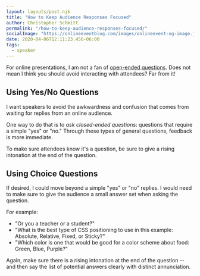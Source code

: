 ```yaml
---
layout: layouts/post.njk
title: "How to Keep Audience Responses Focused"
author: Christopher Schmitt
permalink: "/how-to-keep-audience-responses-focused/"
socialImage: "https://onlineeventblog.com/images/onlineevent-og-image.jpg"
date: 2020-04-06T12:11:23.456-06:00
tags:
  - speaker
---
```


For online presentations, I am not a fan of [open-ended questions](/do-not-ask-open-ended-questions/). Does not mean I think you should avoid interacting with attendees? Far from it!

## Using Yes/No Questions

I want speakers to avoid the awkwardness and confusion that comes from waiting for replies from an online audience. 

One way to do that is to _ask closed-ended questions_:  questions that require a simple "yes" or "no." Through these types of general questions, feedback is more immediate. 

To make sure attendees know it's a question, be sure to give a rising intonation at the end of the question.

## Using Choice Questions

If desired, I could move beyond a simple "yes" or "no" replies. I would need to make sure to give the audience a small answer set when asking the question.

For example:

* "Or you a teacher or a student?"
* "What is the best type of CSS positioning to use in this example: Absolute, Relative, Fixed, or Sticky?"
* "Which color is one that would be good for a color scheme about food: Green, Blue, Purple?"

Again, make sure there is a rising intonation at the end of the question -- and then say the list of potential answers clearly with distinct annunciation. 
